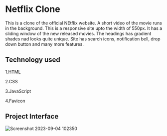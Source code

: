 
# Netflix Clone

This is a clone of the official NEtflix website. A short video of the movie runs in the background. This is a responsive site upto the width of 550px. It has a sliding window of the new released movies. The headings has gradient shades nad looks quite unique. Site has search icons, notification bell, drop down button and many more features.



## Technology used

1.HTML

2.CSS

3.JavaScript

4.Favicon

## Project Interface

![Screenshot 2023-09-04 102350](https://github.com/Jigyanshu2333/Netflix_Clone/assets/110116134/0bc101ce-f221-4879-b330-8eeac956d724)
